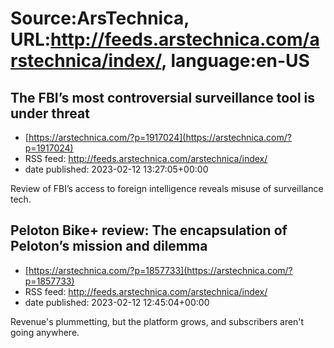 # Source:ArsTechnica, URL:http://feeds.arstechnica.com/arstechnica/index/, language:en-US

## The FBI’s most controversial surveillance tool is under threat
 - [https://arstechnica.com/?p=1917024](https://arstechnica.com/?p=1917024)
 - RSS feed: http://feeds.arstechnica.com/arstechnica/index/
 - date published: 2023-02-12 13:27:05+00:00

Review of FBI’s access to foreign intelligence reveals misuse of surveillance tech.

## Peloton Bike+ review: The encapsulation of Peloton’s mission and dilemma
 - [https://arstechnica.com/?p=1857733](https://arstechnica.com/?p=1857733)
 - RSS feed: http://feeds.arstechnica.com/arstechnica/index/
 - date published: 2023-02-12 12:45:04+00:00

Revenue's plummetting, but the platform grows, and subscribers aren't going anywhere.

